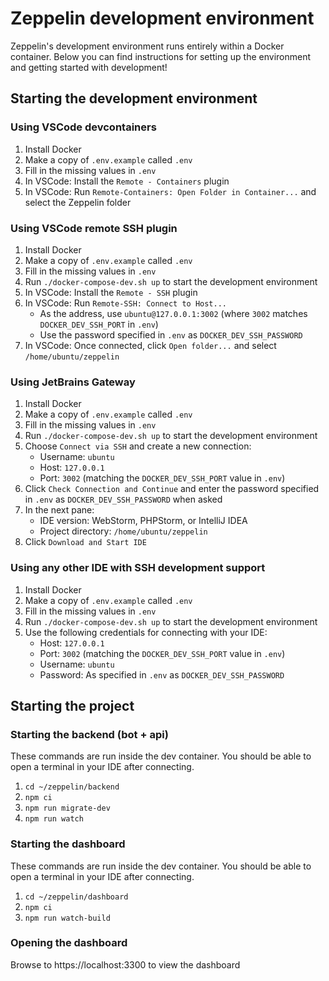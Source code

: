 # Zeppelin development environment
Zeppelin's development environment runs entirely within a Docker container.
Below you can find instructions for setting up the environment and getting started with development!

## Starting the development environment

### Using VSCode devcontainers
1. Install Docker
2. Make a copy of `.env.example` called `.env`
3. Fill in the missing values in `.env`
4. In VSCode: Install the `Remote - Containers` plugin
5. In VSCode: Run `Remote-Containers: Open Folder in Container...` and select the Zeppelin folder

### Using VSCode remote SSH plugin
1. Install Docker
2. Make a copy of `.env.example` called `.env`
3. Fill in the missing values in `.env`
4. Run `./docker-compose-dev.sh up` to start the development environment
5. In VSCode: Install the `Remote - SSH` plugin
6. In VSCode: Run `Remote-SSH: Connect to Host...`
    * As the address, use `ubuntu@127.0.0.1:3002` (where `3002` matches `DOCKER_DEV_SSH_PORT` in `.env`)
    * Use the password specified in `.env` as `DOCKER_DEV_SSH_PASSWORD`
7. In VSCode: Once connected, click `Open folder...` and select `/home/ubuntu/zeppelin`

### Using JetBrains Gateway
1. Install Docker
2. Make a copy of `.env.example` called `.env`
3. Fill in the missing values in `.env`
4. Run `./docker-compose-dev.sh up` to start the development environment
5. Choose `Connect via SSH` and create a new connection:
    * Username: `ubuntu`
    * Host: `127.0.0.1`
    * Port: `3002` (matching the `DOCKER_DEV_SSH_PORT` value in `.env`)
6. Click `Check Connection and Continue` and enter the password specified in `.env` as `DOCKER_DEV_SSH_PASSWORD` when asked
7. In the next pane:
    * IDE version: WebStorm, PHPStorm, or IntelliJ IDEA
    * Project directory: `/home/ubuntu/zeppelin`
8. Click `Download and Start IDE`

### Using any other IDE with SSH development support
1. Install Docker
2. Make a copy of `.env.example` called `.env`
3. Fill in the missing values in `.env`
4. Run `./docker-compose-dev.sh up` to start the development environment
5. Use the following credentials for connecting with your IDE:
    * Host: `127.0.0.1`
    * Port: `3002` (matching the `DOCKER_DEV_SSH_PORT` value in `.env`)
    * Username: `ubuntu`
    * Password: As specified in `.env` as `DOCKER_DEV_SSH_PASSWORD`

## Starting the project

### Starting the backend (bot + api)
These commands are run inside the dev container. You should be able to open a terminal in your IDE after connecting.

1. `cd ~/zeppelin/backend`
2. `npm ci`
3. `npm run migrate-dev`
4. `npm run watch`

### Starting the dashboard
These commands are run inside the dev container. You should be able to open a terminal in your IDE after connecting.

1. `cd ~/zeppelin/dashboard`
2. `npm ci`
3. `npm run watch-build`

### Opening the dashboard
Browse to https://localhost:3300 to view the dashboard
